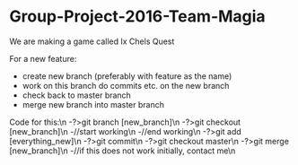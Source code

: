 # Group-Project-2016-Team-Magia
We are making  a game called Ix Chels Quest

For a new feature:
 - create new branch (preferably with feature as the name)
 - work on this branch do commits etc. on the new branch
 - check back to master branch 
 - merge new branch into master branch

Code for this:\n
 -?>git branch [new_branch]\n
 -?>git checkout [new_branch]\n
 -//start working\n
 -//end working\n
 -?>git add [everything_new]\n
 -?>git commit\n
 -?>git checkout master\n
 -?>git merge [new_branch]\n
 -//if this does not work initially, contact me\n
